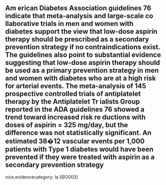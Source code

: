 Am erican Diabetes Association guidelines 76 indicate that meta-analysis and large-scale co llaborative trials in men and women with diabetes support the view that low-dose aspirin therapy should be prescribed as a secondary prevention strategy if no contraindications exist. The guidelines also point to substantial evidence suggesting that low-dose aspirin therapy should be used as a primary prevention strategy in men and women with diabetes who are at a high risk for arterial events. The meta-analysis of 145 prospective controlled trials of antiplatelet therapy by the Antiplatelet Tr ialists Group reported in the ADA guidelines 76 showed a trend toward increased risk re ductions with doses of aspirin = 325 mg/day, but the difference was not statistically significant. An estimated 38�12 vascular events per 1,000 patients with Type 1 diabetes would have been prevented if they were treated with aspirin as a secondary prevention strategy
---
 nice.evidencecategory: Ia
[@2003]
